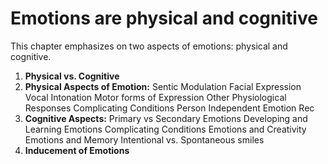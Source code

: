 # Emotions are physical and cognitive

This chapter emphasizes on two aspects of emotions: physical and cognitive.

1. **Physical vs. Cognitive**
2. **Physical Aspects of Emotion:**
	Sentic Modulation
	Facial Expression
	Vocal Intonation
	Motor forms of Expression
	Other Physiological Responses
	Complicating Conditions
	Person Independent Emotion Rec
3. **Cognitive Aspects:**
	Primary vs Secondary Emotions
	Developing and Learning Emotions
	Complicating Conditions
	Emotions and Creativity
	Emotions and Memory
	Intentional vs. Spontaneous smiles
4. **Inducement of Emotions**
